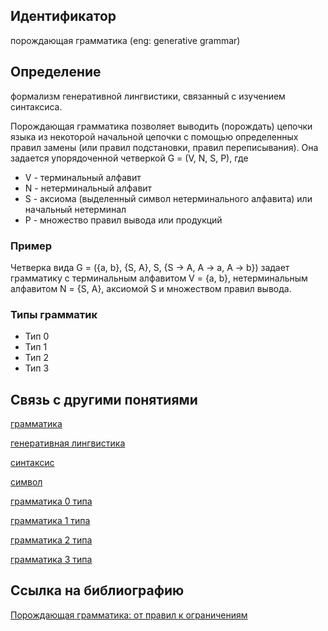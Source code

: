 ## Идентификатор

порождающая грамматика (eng: generative grammar)

## Определение

формализм генеративной лингвистики, связанный с изучением синтаксиса.

Порождающая грамматика позволяет выводить (порождать) цепочки языка из некоторой начальной цепочки с помощью определенных правил замены (или правил подстановки, правил переписывания). Она задается упорядоченной четверкой G = (V, N, S, P), где
* V - терминальный алфавит
* N - нетерминальный алфавит
* S - аксиома (выделенный символ нетерминального алфавита) или начальный нетерминал
* P - множество правил вывода или продукций

### Пример

Четверка вида G = ({a, b}, {S, A}, S, {S -> A, A -> a, A -> b}) задает грамматику с терминальным алфавитом V = {a, b}, нетерминальным алфавитом N = {S, A}, аксиомой S и множеством правил вывода. 

### Типы грамматик

* Тип 0
* Тип 1
* Тип 2
* Тип 3

## Связь с другими понятиями

[грамматика](https://github.com/Dememedp/yapis-course/blob/main/concept/Grammar.md)

[генеративная лингвистика](https://github.com/Dememedp/yapis-course/blob/main/concept/Generative_Linguistics.md)

[синтаксис](https://github.com/Dememedp/yapis-course/blob/main/concept/Syntax.md)

[символ](https://github.com/Dememedp/yapis-course/blob/main/concept/Symbol.md)

[грамматика 0 типа](https://github.com/Dememedp/yapis-course/blob/main/concept/Type_0_Grammar.md)

[грамматика 1 типа](https://github.com/Dememedp/yapis-course/blob/main/concept/Type_1_Grammar.md)

[грамматика 2 типа](https://github.com/Dememedp/yapis-course/blob/main/concept/Type_2_Grammar.md)

[грамматика 3 типа](https://github.com/Dememedp/yapis-course/blob/main/concept/Type_3_Grammar.md)

## Ссылка на библиографию

[Порождающая грамматика: от правил к ограничениям](https://github.com/Dememedp/yapis-course/blob/main/bibliography/Testelec-Grammar-book.md)
